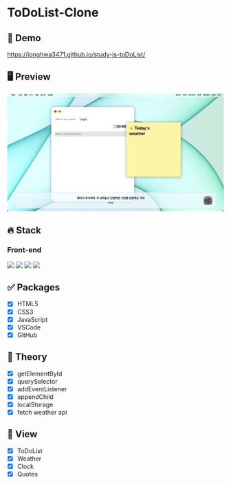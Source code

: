 # ToDoList-Clone

## 🔗 Demo
https://jonghwa3471.github.io/study-js-toDoList/

## 🖥 Preview
<img src="preview.png"/>


## 🔥 Stack

### Front-end

<img height='25' src="https://img.shields.io/badge/HTML-E34F26?style=flat-square&logo=HTML5&logoColor=white"/> <img height='25' src="https://img.shields.io/badge/CSS-1572B6?style=flat-square&logo=CSS3&logoColor=white"/> <img height='25' src="https://img.shields.io/badge/JavaScript-F7DF1E?style=flat-square&logo=JavaScript&logoColor=white"/> <img height="25" src="https://img.shields.io/badge/Github-181717?style=flat-square&logo=Github&logoColor=white" />


## ✅ Packages

- [x] HTML5
- [x] CSS3
- [x] JavaScript
- [x] VSCode
- [x] GitHub

## 📖 Theory

- [x] getElementById
- [x] querySelector
- [x] addEventListener
- [x] appendChild
- [x] localStorage
- [x] fetch weather api

## 📱 View

- [x] ToDoList
- [x] Weather
- [x] Clock
- [x] Quotes
